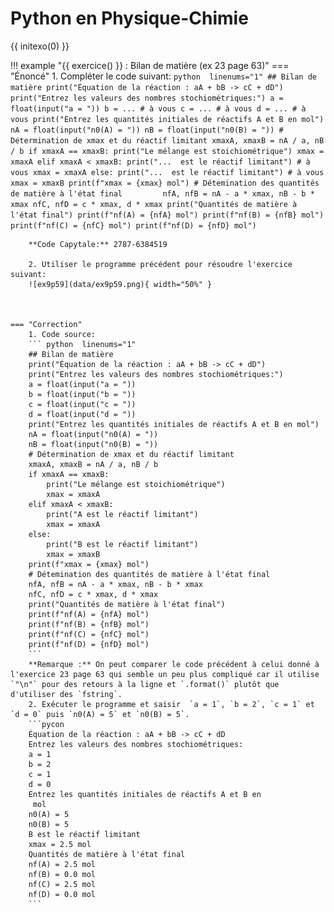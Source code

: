 # Python en Physique-Chimie
{{ initexo(0) }}





!!! example "{{ exercice() }} : Bilan de matière (ex 23 page 63)"
    === "Énoncé"
        1. Compléter le code suivant:
        ``` python  linenums="1"
        ## Bilan de matière
        print("Équation de la réaction : aA + bB -> cC + dD")
        print("Entrez les valeurs des nombres stochiométriques:")
        a = float(input("a = "))
        b = ... # à vous
        c = ... # à vous
        d = ... # à vous
        print("Entrez les quantités initiales de réactifs A et B en mol")
        nA = float(input("n0(A) = "))
        nB = float(input("n0(B) = "))
        # Détermination de xmax et du réactif limitant
        xmaxA, xmaxB = nA / a, nB / b
        if xmaxA == xmaxB:
            print("Le mélange est stoichiométrique")
            xmax = xmaxA
        elif xmaxA < xmaxB:
            print("...  est le réactif limitant") # à vous
            xmax = xmaxA
        else:
            print("...  est le réactif limitant") # à vous
            xmax = xmaxB
        print(f"xmax = {xmax} mol")
        # Détemination des quantités de matière à l'état final        
        nfA, nfB = nA - a * xmax, nB - b * xmax
        nfC, nfD = c * xmax, d * xmax
        print("Quantités de matière à l'état final")
        print(f"nf(A) = {nfA} mol")
        print(f"nf(B) = {nfB} mol")
        print(f"nf(C) = {nfC} mol")
        print(f"nf(D) = {nfD} mol")
        ```        
        
        **Code Capytale:** 2787-6384519
        
        2. Utiliser le programme précédent pour résoudre l'exercice suivant:
        ![ex9p59](data/ex9p59.png){ width="50%" }



    === "Correction"
        1. Code source:
        ``` python  linenums="1"
        ## Bilan de matière
        print("Équation de la réaction : aA + bB -> cC + dD")
        print("Entrez les valeurs des nombres stochiométriques:")
        a = float(input("a = "))
        b = float(input("b = "))
        c = float(input("c = "))
        d = float(input("d = "))
        print("Entrez les quantités initiales de réactifs A et B en mol")
        nA = float(input("n0(A) = "))
        nB = float(input("n0(B) = "))
        # Détermination de xmax et du réactif limitant
        xmaxA, xmaxB = nA / a, nB / b
        if xmaxA == xmaxB:
            print("Le mélange est stoichiométrique")
            xmax = xmaxA
        elif xmaxA < xmaxB:
            print("A est le réactif limitant")
            xmax = xmaxA
        else:
            print("B est le réactif limitant")
            xmax = xmaxB
        print(f"xmax = {xmax} mol")
        # Détemination des quantités de matière à l'état final
        nfA, nfB = nA - a * xmax, nB - b * xmax
        nfC, nfD = c * xmax, d * xmax
        print("Quantités de matière à l'état final")
        print(f"nf(A) = {nfA} mol")
        print(f"nf(B) = {nfB} mol")
        print(f"nf(C) = {nfC} mol")
        print(f"nf(D) = {nfD} mol")
        ```        
        **Remarque :** On peut comparer le code précédent à celui donné à l'exercice 23 page 63 qui semble un peu plus compliqué car il utilise `"\n"` pour des retours à la ligne et `.format()` plutôt que d'utiliser des `fstring`.
        2. Exécuter le programme et saisir  `a = 1`, `b = 2`, `c = 1` et `d = 0` puis `n0(A) = 5` et `n0(B) = 5`.
        ```pycon
        Équation de la réaction : aA + bB -> cC + dD
        Entrez les valeurs des nombres stochiométriques:
        a = 1
        b = 2
        c = 1
        d = 0
        Entrez les quantités initiales de réactifs A et B en
         mol
        n0(A) = 5
        n0(B) = 5
        B est le réactif limitant
        xmax = 2.5 mol
        Quantités de matière à l'état final
        nf(A) = 2.5 mol
        nf(B) = 0.0 mol
        nf(C) = 2.5 mol
        nf(D) = 0.0 mol
        ```


    
